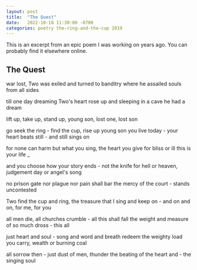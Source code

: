 ```yaml
---
layout: post
title:  "The Quest"
date:   2022-10-18 11:30:00 -0700
categories: poetry the-ring-and-the-cup 2019
---
```


This is an excerpt from an epic poem I was working on years ago.
You can probably find it elsewhere online.

<article class="poetry">
<h2>The Quest</h2>

war lost, Two was exiled and turned to banditry
where he assailed souls from all sides

till one day dreaming Two's heart rose up
and sleeping in a cave he had a dream

lift up, take up, stand up, young son, lost one, lost son

go seek the ring - find the cup, rise up young son
you live today - your heart beats still - and still sings on

for none can harm but what you sing, the heart you give
for bliss or ill this is your life _

and you choose how your story ends - not the knife
for hell or heaven, judgement day or angel's song 

no prison gate nor plague nor pain shall bar
the mercy of the court - stands uncontested

Two find the cup and ring, the treasure that I sing
and keep on - and on and on, for me, for you

all men die, all churches crumble - all this shall fall
the weight and measure of so much dross - this all 

just heart and soul - song and word and breath redeem
the weighty load you carry, wealth or burning coal

all sorrow then - just dust of men, thunder
the beating of the heart and - the singing soul
</article>
